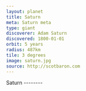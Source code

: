 ```yaml
---
layout: planet
title: Saturn
meta: Saturn meta 
type: giant
discoverer: Adam Saturn
discovered: 1800-01-01
orbit: 5 years
radius: 487km
tile: 3 degrees
image: saturn.jpg 
source: http://scotbaron.com
---
```


Saturn --------